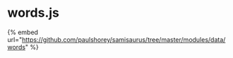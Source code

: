 # words.js

{% embed url="https://github.com/paulshorey/samisaurus/tree/master/modules/data/words" %}



